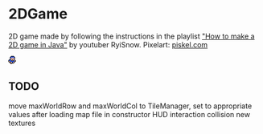 # 2DGame

2D game made by following the instructions in the playlist ["How to make a 2D game in Java"](https://www.youtube.com/playlist?list=PL_QPQmz5C6WUF-pOQDsbsKbaBZqXj4qSq) by youtuber RyiSnow.
Pixelart: [piskel.com](https://www.piskelapp.com/)

![alt text](src/res/player/boy_down_1.png)

## TODO
move maxWorldRow and maxWorldCol to TileManager, set to appropriate values after loading map file in constructor
HUD
interaction
collision
new textures